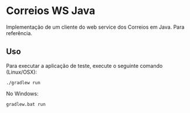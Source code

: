 # Correios WS Java

Implementação de um cliente do web service dos Correios em Java. Para referência.


## Uso

Para executar a aplicação de teste, execute o seguinte comando (Linux/OSX):

```./gradlew run```

No Windows:

```gradlew.bat run```

